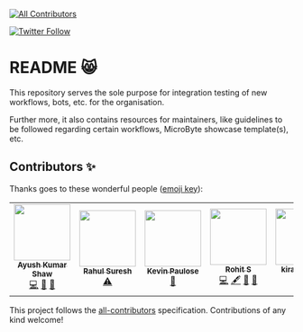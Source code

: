 <!-- ALL-CONTRIBUTORS-BADGE:START - Do not remove or modify this section -->
[![All Contributors](https://img.shields.io/badge/all_contributors-5-orange.svg?style=flat-square)](#contributors-)
<!-- ALL-CONTRIBUTORS-BADGE:END -->

<a href="https://twitter.com/crio_do"><img alt="Twitter Follow" src="https://img.shields.io/twitter/follow/crio_do?style=for-the-badge&color=09f&labelColor=black&logo=twitter&label=@crio_do"></a>

# README :smile_cat:

This repository serves the sole purpose for integration testing of new workflows, bots, etc. for the organisation. 

Further more, it also contains resources for maintainers, like guidelines to be followed regarding certain workflows, MicroByte showcase template(s), etc.




## Contributors ✨

Thanks goes to these wonderful people ([emoji key](https://allcontributors.org/docs/en/emoji-key)):

<!-- ALL-CONTRIBUTORS-LIST:START - Do not remove or modify this section -->
<!-- prettier-ignore-start -->
<!-- markdownlint-disable -->
<table>
  <tr>
    <td align="center"><a href="http://ak-shaw-portfolio.netlify.app"><img src="https://avatars0.githubusercontent.com/u/51538194?v=4" width="100px;" alt=""/><br /><sub><b>Ayush Kumar Shaw</b></sub></a><br /><a href="https://github.com/Crio-Bytes/Demo-Repo/commits?author=Ak-Shaw" title="Code">💻</a> <a href="https://github.com/Crio-Bytes/Demo-Repo/commits?author=Ak-Shaw" title="Documentation">📖</a> <a href="#maintenance-Ak-Shaw" title="Maintenance">🚧</a></td>
    <td align="center"><a href="https://linkedin.com/in/rahulsuresh98"><img src="https://avatars2.githubusercontent.com/u/22114682?v=4" width="100px;" alt=""/><br /><sub><b>Rahul Suresh</b></sub></a><br /><a href="https://github.com/Crio-Bytes/Demo-Repo/commits?author=icy-meteor" title="Tests">⚠️</a></td>
    <td align="center"><a href="https://kevinpaulose05.github.io/"><img src="https://avatars3.githubusercontent.com/u/64629493?v=4" width="100px;" alt=""/><br /><sub><b>Kevin Paulose</b></sub></a><br /><a href="https://github.com/Crio-Bytes/Demo-Repo/commits?author=Kevinpaulose05" title="Documentation">📖</a></td>
    <td align="center"><a href="http://www.mapcoronacases.xyz"><img src="https://avatars0.githubusercontent.com/u/55776181?v=4" width="100px;" alt=""/><br /><sub><b>Rohit S</b></sub></a><br /><a href="https://github.com/Crio-Bytes/Demo-Repo/commits?author=itherohit" title="Code">💻</a> <a href="#content-itherohit" title="Content">🖋</a> <a href="#ideas-itherohit" title="Ideas, Planning, & Feedback">🤔</a> <a href="https://github.com/Crio-Bytes/Demo-Repo/commits?author=itherohit" title="Documentation">📖</a></td>
    <td align="center"><a href="https://github.com/kiranbeeyes"><img src="https://avatars3.githubusercontent.com/u/55537079?v=4" width="100px;" alt=""/><br /><sub><b>kiranbeeyes</b></sub></a><br /><a href="https://github.com/Crio-Bytes/Demo-Repo/commits?author=kiranbeeyes" title="Code">💻</a></td>
  </tr>
</table>

<!-- markdownlint-enable -->
<!-- prettier-ignore-end -->
<!-- ALL-CONTRIBUTORS-LIST:END -->

This project follows the [all-contributors](https://github.com/all-contributors/all-contributors) specification. Contributions of any kind welcome!
